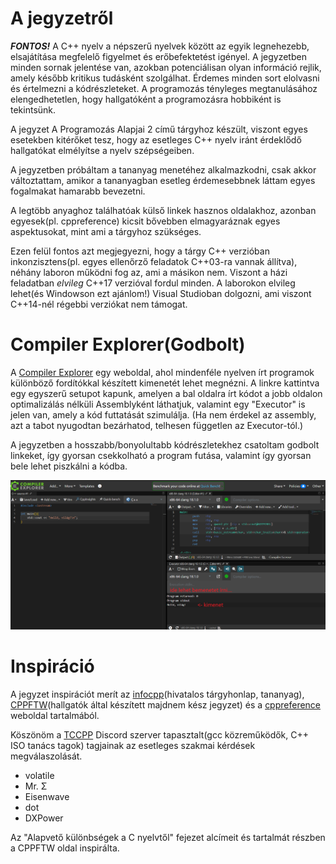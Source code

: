 # A jegyzetről

***FONTOS!*** A C++ nyelv a népszerű nyelvek között az egyik legnehezebb, elsajátítása megfelelő figyelmet és erőbefektetést igényel. A jegyzetben minden sornak jelentése van, azokban potenciálisan olyan információ rejlik, amely később kritikus tudásként szolgálhat. Érdemes minden sort elolvasni és értelmezni a kódrészleteket. A programozás tényleges megtanulásához elengedhetetlen, hogy hallgatóként a programozásra hobbiként is tekintsünk.

A jegyzet A Programozás Alapjai 2 című tárgyhoz készült, viszont egyes esetekben kitérőket tesz, hogy az esetleges C++ nyelv iránt érdeklődő hallgatókat elmélyítse a nyelv szépségeiben.

A jegyzetben próbáltam a tananyag menetéhez alkalmazkodni, csak akkor változtattam, amikor a tananyagban esetleg érdemesebbnek láttam egyes fogalmakat hamarabb bevezetni.

A legtöbb anyaghoz találhatóak külső linkek hasznos oldalakhoz, azonban egyesek(pl. cppreference) kicsit bővebben elmagyaráznak egyes aspektusokat, mint ami a tárgyhoz szükséges.

Ezen felül fontos azt megjegyezni, hogy a tárgy C++ verzióban inkonzisztens(pl. egyes ellenőrző feladatok C++03-ra vannak állítva), néhány laboron működni fog az, ami a másikon nem. Viszont a házi feladatban *elvileg* C++17 verzióval fordul minden.
A laborokon elvileg lehet(és Windowson ezt ajánlom!) Visual Studioban dolgozni, ami viszont C++14-nél régebbi verziókat nem támogat. 

# Compiler Explorer(Godbolt)

A [Compiler Explorer](https://godbolt.org/z/xPK1P37P8) egy weboldal, ahol mindenféle nyelven írt programok különböző fordítókkal készített kimenetét lehet megnézni. A linkre kattintva egy egyszerű setupot kapunk, amelyen a bal oldalra írt kódot a jobb oldalon optimalizálás nélküli Assemblyként láthatjuk, valamint egy "Executor" is jelen van, amely a kód futtatását szimulálja.
(Ha nem érdekel az assembly, azt a tabot nyugodtan bezárhatod, telhesen független az Executor-tól.)

A jegyzetben a hosszabb/bonyolultabb kódrészletekhez csatoltam godbolt linkeket, így gyorsan csekkolható a program futása, valamint így gyorsan bele lehet piszkálni a kódba.

![alt text](image-4.png)



# Inspiráció

A jegyzet inspirációt merít az [infocpp](https://infocpp.iit.bme.hu)(hivatalos tárgyhonlap, tananyag), [CPPFTW](https://prog2.cppftw.org)(hallgatók által készített majdnem kész jegyzet) és a [cppreference](https://en.cppreference.com/w/) weboldal tartalmából.

Köszönöm a [TCCPP](https://discord.gg/tccpp) Discord szerver tapasztalt(gcc közreműködők, C++ ISO tanács tagok) tagjainak az esetleges szakmai kérdések megválaszolását.
* volatile
* Mr. Σ
* Eisenwave
* dot
* DXPower

Az "Alapvető különbségek a C nyelvtől" fejezet alcímeit és tartalmát részben a CPPFTW oldal inspirálta.



